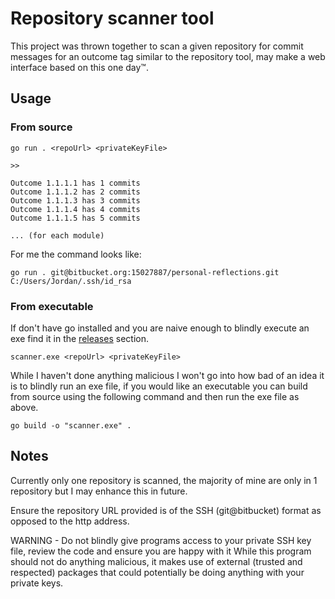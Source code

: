 # Repository scanner tool

This project was thrown together to scan a given repository for commit messages for an outcome tag similar to the repository tool, may make a web interface based on this one day™.

## Usage

### From source

```
go run . <repoUrl> <privateKeyFile>

>>

Outcome 1.1.1.1 has 1 commits
Outcome 1.1.1.2 has 2 commits
Outcome 1.1.1.3 has 3 commits
Outcome 1.1.1.4 has 4 commits
Outcome 1.1.1.5 has 5 commits

... (for each module)

```

For me the command looks like:

```
go run . git@bitbucket.org:15027887/personal-reflections.git C:/Users/Jordan/.ssh/id_rsa

```

### From executable 

If don't have go installed and you are naive enough to blindly execute an exe find it in the [releases](https://github.com/IllogicalTree/repository-scanner-tool/releases/) section.


``` 
scanner.exe <repoUrl> <privateKeyFile>
```

While I haven't done anything malicious I won't go into how bad of an idea it is to blindly run an exe file, if you would like an executable you can build from source using the following command and then run the exe file as above.

```
go build -o "scanner.exe" .
```

## Notes

Currently only one repository is scanned, the majority of mine are only in 1 repository but I may enhance this in future.

Ensure the repository URL provided is of the SSH (git@bitbucket) format as opposed to the http address.

WARNING - Do not blindly give programs access to your private SSH key file, review the code and ensure you are happy with it
While this program should not do anything malicious, it makes use of external (trusted and respected) packages that could potentially be doing anything with your private keys.

